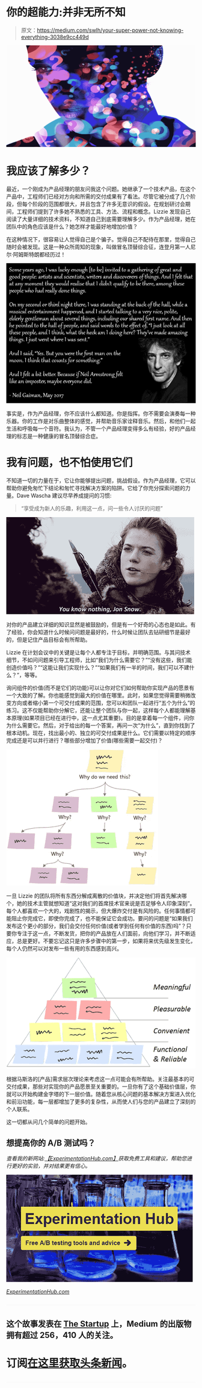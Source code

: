 # 你的超能力:并非无所不知

> 原文：<https://medium.com/swlh/your-super-power-not-knowing-everything-3038e9cc449d>

![](img/b04a33c25d4c49c32e655c3ebc52a9f9.png)

# 我应该了解多少？

最近，一个刚成为产品经理的朋友问我这个问题。她继承了一个技术产品，在这个产品中，工程师们已经对方向和所需的交付成果有了看法。尽管它被分成了几个阶段，但每个阶段的范围都很大，并且包含了许多无意识的假设。在规划研讨会期间，工程师们提到了许多她不熟悉的工具、方法、流程和概念。Lizzie 发现自己阅读了大量详细的技术资料，不知道自己到底需要理解多少。作为产品经理，她在团队中的角色应该是什么？她怎样才能最好地增加价值？

在这种情况下，很容易让人觉得自己是个骗子。觉得自己不配待在那里，觉得自己随时会被发现。这是一种众所周知的现象，叫做冒名顶替综合征，连登月第一人尼尔·阿姆斯特朗都经历过！

![](img/eded52908d5c678d0c9afce85024fa6b.png)

事实是，作为产品经理，你不应该什么都知道。你是指挥。你不需要会演奏每一种乐器。你的工作是对乐曲整体的感觉，并帮助音乐家诠释音乐。然后，和他们一起生活和呼吸每一个音符。我认为，不管一个产品经理变得多么有经验，好的产品经理的标志是一种健康的冒名顶替综合症。

# 我有问题，也不怕使用它们

不知道一切的力量在于，它让你能够提出问题，挑战假设。作为产品经理，它可以帮助你避免匆忙下结论和匆忙寻找解决方案的陷阱。它给了你充分探索问题的力量。Dave Wascha 建议尽早养成提问的习惯:

> “享受成为新人的乐趣，利用这一点，问一些令人讨厌的问题”

![](img/1f71f25c27345d74961fd83806e3c2d9.png)

对你的产品建立详细的知识显然是被鼓励的，但是有一个好奇的心态也是如此。有了经验，你会知道什么时候问问题是最好的，什么时候让团队去钻研细节是最好的，但是记住产品目标会有所帮助。

Lizzie 在计划会议中的关键是让每个人都专注于目标，并明确范围。与其问技术细节，不如问问题来引导工程师，比如“我们为什么需要它？”“没有这些，我们能创造价值吗？”“这能让我们实现什么？”“如果我们有一半的时间，我们可以不建什么？”，等等。

询问组件的价值(而不是它们的功能)可以让你对它们如何帮助你实现产品的愿景有一个大致的了解。你也能感觉到最大的价值在哪里。此时，如果您觉得需要稍微改变方向或者缩小第一个可交付成果的范围，您可以和团队一起进行“五个为什么”的练习。这不仅能帮助你分解它，还能让整个团队与你一起，这样每个人都能理解基本原理(如果项目已经在进行中，这一点尤其重要)。目的是拿着每一个组件，问你为什么需要它。然后，对于给出的每一个答案，再问一次“为什么”，直到你找到了根本动机。现在，找出最小的、独立的可交付成果是什么。它们需要以特定的顺序完成还是可以并行进行？哪些部分增加了价值(哪些需要一起交付)？

![](img/9fd261c5d0345fa996d8a957ffafba5b.png)

一旦 Lizzie 的团队将所有东西分解成离散的价值块，并决定他们将首先解决哪个，她的技术主管就想知道“这对我们的首席技术官来说是否足够令人印象深刻”。每个人都喜欢一个大的，戏剧性的揭示，但大爆炸交付是有风险的。任何事情都可能阻止你完成它，即使你完成了，也不能保证它会成功。要问的问题是“如果我们发布这个更小的部分，我们会交付任何价值(或者学到任何有价值的东西)吗”？只要你专注于这一点，不断发货，把你的产品放在人们面前，向他们学习，并不断适应，总是更好。不要忘记这只是许多步骤中的第一步，如果将来优先级发生变化，每个人仍然可以对发布一些有用的东西感到高兴。

![](img/dc2687ba975d097dab308fda600c6b7a.png)

根据马斯洛的[产品]需求层次理论来考虑这一点可能会有所帮助。关注最基本的可交付成果，那些对实现你的产品愿景至关重要的。一旦你有了这个基础价值层，你就可以开始构建金字塔的下一层价值。随着您从核心问题的基本解决方案进入优化和前沿功能，每一层都增加了更多的复杂性，从而使人们与您的产品建立了深刻的个人联系。

这一切都从问几个简单的问题开始。

## 想提高你的 A/B 测试吗？

*查看我的新网站:*[*【ExperimentationHub.com】*](http://www.experimentationhub.com/)*获取免费工具和建议，帮助您进行更好的实验，并对结果更有信心。*

[![](img/f2c1a35ceb30ca8a09789cfbef0270a0.png)](http://www.experimentationhub.com/)

[*ExperimentationHub.com*](http://www.experimentationhub.com/)

![](img/70cd62e4bfba19568e87ab10ede853cf.png)

## 这个故事发表在 [The Startup](https://medium.com/swlh) 上，Medium 的出版物拥有超过 256，410 人的关注。

# 订阅[在这里获取头条新闻](http://growthsupply.com/the-startup-newsletter/)。

![](img/70cd62e4bfba19568e87ab10ede853cf.png)